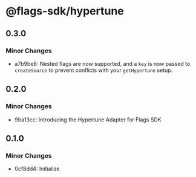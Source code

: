 # @flags-sdk/hypertune

## 0.3.0

### Minor Changes

- a7b9be8: Nested flags are now supported, and a `key` is now passed to `createSource` to prevent conflicts with your `getHypertune` setup.

## 0.2.0

### Minor Changes

- 9ba13cc: Introducing the Hypertune Adapter for Flags SDK

## 0.1.0

### Minor Changes

- 0cf8dd4: Initialize
